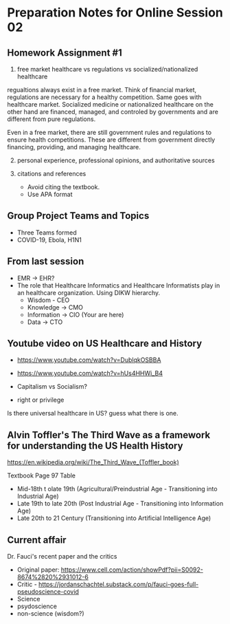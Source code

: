 # Preparation Notes for Online Session 02

## Homework Assignment #1

1. free market healthcare vs regulations vs socialized/nationalized healthcare

regualtions always exist in a free market. Think of financial market, regulations are necessary for a healthy competition. 
Same goes with healthcare market. Socialized medicine or nationalized healthcare on the other hand are financed, managed, 
and controled by governments and are different from pure regulations. 

Even in a free market, there are still government rules and regulations to ensure health competitions.
These are different from government directly financing, providing, and managing healthcare.

2. personal experience, professional opinions, and authoritative sources

3. citations and references
    - Avoid citing the textbook. 
    - Use APA format
## Group Project Teams and Topics
- Three Teams formed
- COVID-19, Ebola, H1N1

## From last session
- EMR -> EHR?
- The role that Healthcare Informatics and Healthcare Informatists play in an healthcare organization. Using DIKW hierarchy. 
  - Wisdom - CEO
  - Knowledge  -> CMO
  - Information  -> CIO  (Your are here)
  - Data -> CTO

## Youtube video on US Healthcare and History

- https://www.youtube.com/watch?v=DublqkOSBBA
- https://www.youtube.com/watch?v=hUs4HHWi_B4

- Capitalism vs Socialism?
- right or privilege

Is there universal healthcare in US? guess what there is one.

## Alvin Toffler's The Third Wave as a framework for understanding the US Health History 
https://en.wikipedia.org/wiki/The_Third_Wave_(Toffler_book)

Textbook Page 97 Table
- Mid-18th t olate 19th (Agricultural/Preindustrial Age - Transitioning into Industrial Age)
- Late 19th to late 20th (Post Industrial Age - Transitioning into Information Age)
- Late 20th to 21 Century (Transitioning into Artificial Intelligence Age)

## Current affair
Dr. Fauci's recent paper and the critics
- Original paper: https://www.cell.com/action/showPdf?pii=S0092-8674%2820%2931012-6
- Critic - https://jordanschachtel.substack.com/p/fauci-goes-full-pseudoscience-covid
- Science
- psydoscience
- non-science (wisdom?)
